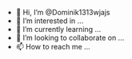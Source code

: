 - 👋 Hi, I’m @Dominik1313wjajs
- 👀 I’m interested in ...
- 🌱 I’m currently learning ...
- 💞️ I’m looking to collaborate on ...
- 📫 How to reach me ...

<!---
Dominik1313wjajs/Dominik1313wjajs is a ✨ special ✨ repository because its `README.md` (this file) appears on your GitHub profile.
You can click the Preview link to take a look at your changes.
--->
